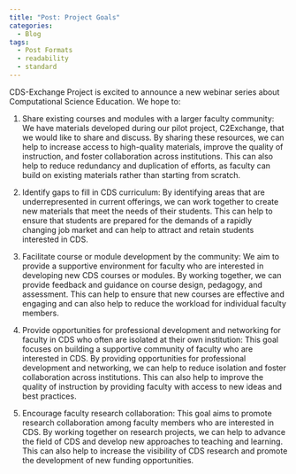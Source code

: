 ```yaml
---
title: "Post: Project Goals"
categories:
  - Blog
tags:
  - Post Formats
  - readability
  - standard
---
```



CDS-Exchange Project is excited to announce a new webinar series about Computational Science Education. We hope to:
 
1. Share existing courses and modules with a larger faculty community:
We have materials developed during our pilot project, C2Exchange, that we would like to share and discuss.  By sharing these resources, we can help to increase access to high-quality materials, improve the quality of instruction, and foster collaboration across institutions. This can also help to reduce redundancy and duplication of efforts, as faculty can build on existing materials rather than starting from scratch.
 
2. Identify gaps to fill in CDS curriculum:
By identifying areas that are underrepresented in current offerings, we can work together to create new materials that meet the needs of their students. This can help to ensure that students are prepared for the demands of a rapidly changing job market and can help to attract and retain students interested in CDS.
 
3. Facilitate course or module development by the community:
We aim to provide a supportive environment for faculty who are interested in developing new CDS courses or modules. By working together, we can provide feedback and guidance on course design, pedagogy, and assessment. This can help to ensure that new courses are effective and engaging and can also help to reduce the workload for individual faculty members.
 
4. Provide opportunities for professional development and networking for faculty in CDS who often are isolated at their own institution:
This goal focuses on building a supportive community of faculty who are interested in CDS. By providing opportunities for professional development and networking, we can help to reduce isolation and foster collaboration across institutions. This can also help to improve the quality of instruction by providing faculty with access to new ideas and best practices.
 
5. Encourage faculty research collaboration:
This goal aims to promote research collaboration among faculty members who are interested in CDS. By working together on research projects, we can help to advance the field of CDS and develop new approaches to teaching and learning. This can also help to increase the visibility of CDS research and promote the development of new funding opportunities.
